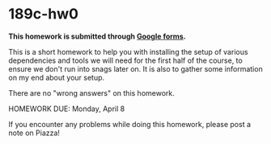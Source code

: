 # 189c-hw0

**This homework is submitted through [Google forms](https://docs.google.com/forms/d/190d2Cs6Q3Dum0sTg-RBprFlNMTYX6gi9tnM6BDt6UwU/edit).**

This is a short homework to help you with installing the setup of various dependencies and tools we will need for the first half of the course, to ensure we don't run into snags later on. It is also to gather some information on my end about your setup.

There are no "wrong answers" on this homework.

HOMEWORK DUE: Monday, April 8

If you encounter any problems while doing this homework, please post a note on Piazza!
